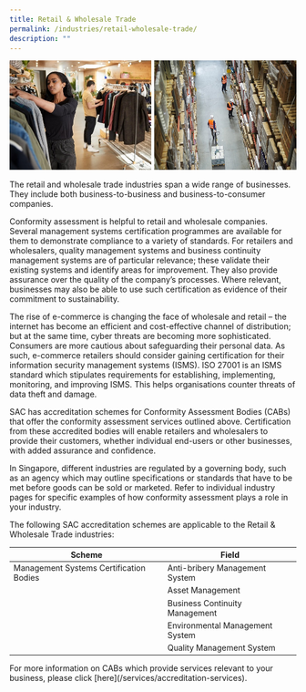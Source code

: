 ```yaml
---
title: Retail & Wholesale Trade
permalink: /industries/retail-wholesale-trade/
description: ""
---
```

![Retail / Wholesale Trade](/images/industries/retail-and-wholesale-trade.jpg)

The retail and wholesale trade industries span a wide range of businesses. They include both business-to-business and business-to-consumer companies.

Conformity assessment is helpful to retail and wholesale companies. Several management systems certification programmes are available for them to demonstrate compliance to a variety of standards. For retailers and wholesalers, quality management systems and business continuity management systems are of particular relevance; these validate their existing systems and identify areas for improvement. They also provide assurance over the quality of the company’s processes. Where relevant, businesses may also be able to use such certification as evidence of their commitment to sustainability.

The rise of e-commerce is changing the face of wholesale and retail – the internet has become an efficient and cost-effective channel of distribution; but at the same time, cyber threats are becoming more sophisticated. Consumers are more cautious about safeguarding their personal data. As such, e-commerce retailers should consider gaining certification for their information security management systems (ISMS). ISO 27001 is an ISMS standard which stipulates requirements for establishing, implementing, monitoring, and improving ISMS. This helps organisations counter threats of data theft and damage.

SAC has accreditation schemes for Conformity Assessment Bodies (CABs) that offer the conformity assessment services outlined above. Certification from these accredited bodies will enable retailers and wholesalers to provide their customers, whether individual end-users or other businesses, with added assurance and confidence.

In Singapore, different industries are regulated by a governing body, such as an agency which may outline specifications or standards that have to be met before goods can be sold or marketed. Refer to individual industry pages for specific examples of how conformity assessment plays a role in your industry.

The following SAC accreditation schemes are applicable to the Retail & Wholesale Trade industries:

| Scheme                                  | Field                           |
|-----------------------------------------|---------------------------------|
| Management Systems Certification Bodies | Anti-bribery Management System  |
|                                         | Asset Management                |
|                                         | Business Continuity Management  |
|                                         | Environmental Management System |
|                                         | Quality Management System       |

For more information on CABs which provide services relevant to your business, please click \[here\](/services/accreditation-services).